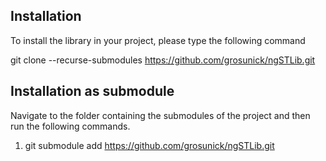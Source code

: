 ## Installation

To install the library in your project, please type the following command

git clone --recurse-submodules https://github.com/grosunick/ngSTLib.git

## Installation as submodule

Navigate to the folder containing the submodules of the project and then run the following commands.

1. git submodule add https://github.com/grosunick/ngSTLib.git